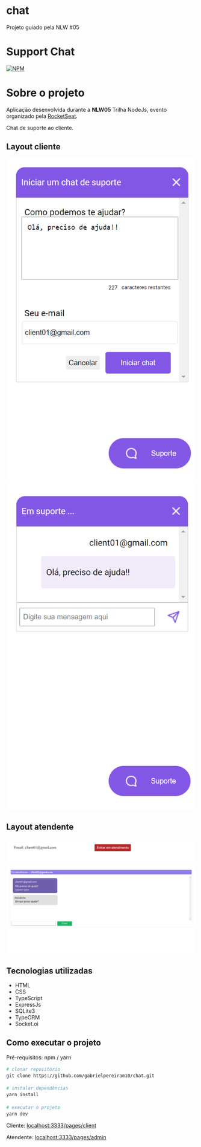 # chat
Projeto guiado pela NLW #05

# Support Chat

[![NPM](https://img.shields.io/npm/l/react)](https://github.com/gabrielpereiram10/chat/blob/main/LICENSE)

# Sobre o projeto

Aplicação desenvolvida durante a **NLW05** Trilha NodeJs, evento organizado pela [RocketSeat](https://rocketseat.com.br/).

Chat de suporte ao cliente.

## Layout cliente
![Client 1](https://github.com/gabrielpereiram10/chat/blob/main/assets/client-page-01.png)
![Client 2](https://github.com/gabrielpereiram10/chat/blob/main/assets/client-page-02.png)

## Layout atendente
![Admin 1](https://github.com/gabrielpereiram10/chat/blob/main/assets/admin-page-01.png)
![Admin 2](https://github.com/gabrielpereiram10/chat/blob/main/assets/admin-page02.png)

## Tecnologias utilizadas
- HTML
- CSS
- TypeScript
- ExpressJs
- SQLite3
- TypeORM
- Socket.oi

## Como executar o projeto

Pré-requisitos: npm / yarn

```bash
# clonar repositório
git clone https://github.com/gabrielpereiram10/chat.git

# instalar dependências
yarn install

# executar o projeto
yarn dev
```

Cliente: [localhost:3333/pages/client](http://localhost:3333/pages/client)

Atendente: [localhost:3333/pages/admin](http://localhost:3333/pages/admin)
